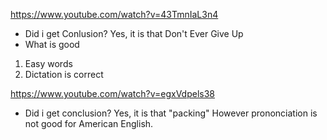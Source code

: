 https://www.youtube.com/watch?v=43TmnIaL3n4
- Did i get Conlusion?
  Yes, it is that Don't Ever Give Up 
- What is good 
1. Easy words
2. Dictation is correct

https://www.youtube.com/watch?v=egxVdpels38
- Did i get conclusion?
  Yes, it is that "packing"
  However prononciation is not good for American English.
  
